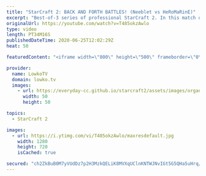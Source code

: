 ```yaml
---
title: "StarCraft 2: BACK AND FORTH BATTLES! (Neeblet vs HeRoMaRinE)"
excerpt: "Best-of-3 series of professional StarCraft 2. In this match of Protoss versus Terran I cast a solid series between Neeb, also known as Neeblet, and HeRoMaRinE. It's a TvP with very close back and forth battles.  Support my work: http://www.patreon.com/lowkotv  My second channel: http://lowko.tv/morelowko"
originalUrl: https://youtube.com/watch?v=T485okzAwlo
type: video
length: PT34M16S
publishedDateTime: 2020-06-25T12:02:29Z
heat: 50

featuredContent: "<iframe width=\"800\" height=\"500\" frameborder=\"0\" src=\"https://www.youtube.com/embed/T485okzAwlo\" allow=\"accelerometer; autoplay; encrypted-media; gyroscope; picture-in-picture\" allowfullscreen></iframe>"

provider:
  name: LowkoTV
  domain: lowko.tv
  images:
    - url: https://everyday-cc.github.io/starcraft2/assets/images/organizations/lowko.tv-50x50.jpg
      width: 50
      height: 50

topics:
  - StarCraft 2

images:
  - url: https://i.ytimg.com/vi/T485okzAwlo/maxresdefault.jpg
    width: 1280
    height: 720
    isCached: true

secured: "ch2ZkBuB0M7yVUdDz7p2H3MzkQELiK8MVXqUClnKNTWJNvIGt5G5QHa5uHrq/S4LLRU68sbvx/JIrXjw3AfxK6YYhHTlmDQ6+3INC2ZAO3WettmV/NiCvY/WsC9J302FzAg3r14E2dUrBw+MNzvoqyocNWYtBN8n08gP30u5apj8R2DZ6sgUBBuBHZJRAJOIYDpu9OaSNfe85k5O1xwd65FnJvqwRYTLVniWkePDFnDT5brojonE7nNGBvlDPymJEVcYPCWXEu1+Ge9b8iDWOyf+tWKOKambNtLcm6mAothPN0LLZ1/UySakC4XhEloq56/qDbjJqYmyI9lpcFypVzTXLnXtO/8jsouhxMpdwAVqN3if3Jjd15EbB6TZSovODCmy4HTBfdr9qtnRIpRkkCQkb9MiAQqzA9to5uzdLek=;IpufPudfb45kLfq45QNbYw=="
---
```


